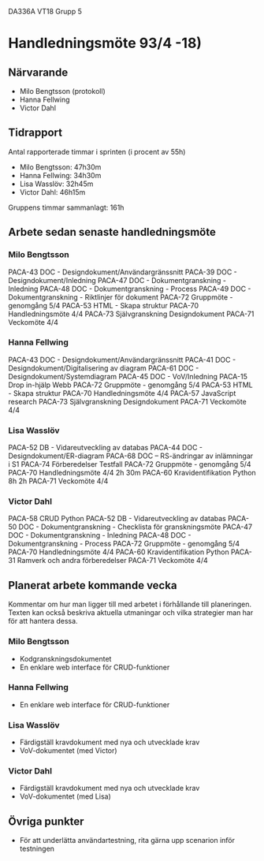 DA336A VT18
Grupp 5

# Handledningsmöte 93/4 -18)

## Närvarande
* Milo Bengtsson (protokoll)
* Hanna Fellwing
* Victor Dahl

## Tidrapport
Antal rapporterade timmar i sprinten (i procent av 55h)
* Milo Bengtsson: 47h30m
* Hanna Fellwing: 34h30m
* Lisa Wasslöv: 32h45m
* Victor Dahl: 46h15m

Gruppens timmar sammanlagt: 161h

## Arbete sedan senaste handledningsmöte

### Milo Bengtsson
PACA-43 DOC - Designdokument/Användargränssnitt
PACA-39 DOC - Designdokument/Inledning
PACA-47 DOC - Dokumentgranskning - Inledning
PACA-48 DOC - Dokumentgranskning - Process
PACA-49 DOC - Dokumentgranskning - Riktlinjer för dokument
PACA-72 Gruppmöte - genomgång 5/4
PACA-53 HTML - Skapa struktur
PACA-70 Handledningsmöte 4/4
PACA-73 Självgranskning Designdokument
PACA-71 Veckomöte 4/4


### Hanna Fellwing
PACA-43 DOC - Designdokument/Användargränssnitt
PACA-41 DOC - Designdokument/Digitalisering av diagram
PACA-61 DOC - Designdokument/Systemdiagram
PACA-45 DOC - VoV/Inledning
PACA-15 Drop in-hjälp Webb
PACA-72 Gruppmöte - genomgång 5/4 
PACA-53 HTML - Skapa struktur
PACA-70 Handledningsmöte 4/4
PACA-57 JavaScript research
PACA-73 Självgranskning Designdokument
PACA-71 Veckomöte 4/4


### Lisa Wasslöv
PACA-52 DB - Vidareutveckling av databas
PACA-44 DOC - Designdokument/ER-diagram
PACA-68 DOC – RS-ändringar av inlämningar i S1
PACA-74 Förberedelser Testfall
PACA-72 Gruppmöte - genomgång 5/4
PACA-70 Handledningsmöte 4/4    2h  30m
PACA-60 Kravidentifikation Python   8h  2h
PACA-71 Veckomöte 4/4


### Victor Dahl
PACA-58 CRUD Python
PACA-52 DB - Vidareutveckling av databas
PACA-50 DOC - Dokumentgranskning - Checklista för granskningsmöte
PACA-47 DOC - Dokumentgranskning - Inledning
PACA-48 DOC - Dokumentgranskning - Process
PACA-72 Gruppmöte - genomgång 5/4
PACA-70 Handledningsmöte 4/4
PACA-60 Kravidentifikation Python
PACA-31 Ramverk och andra förberedelser
PACA-71 Veckomöte 4/4


## Planerat arbete kommande vecka
Kommentar om hur man ligger till med arbetet i förhållande till planeringen. Texten kan också beskriva aktuella utmaningar och vilka strategier man har för att hantera dessa.

### Milo Bengtsson
* Kodgranskningsdokumentet
* En enklare web interface för CRUD-funktioner

### Hanna Fellwing
* En enklare web interface för CRUD-funktioner

### Lisa Wasslöv
* Färdigställ kravdokument med nya och utvecklade krav
* VoV-dokumentet (med Victor)

### Victor Dahl
* Färdigställ kravdokument med nya och utvecklade krav
* VoV-dokumentet (med Lisa)


## Övriga punkter
* För att underlätta användartestning, rita gärna upp scenarion inför testningen

